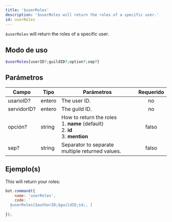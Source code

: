 ```yaml
---
title: '$userRoles'
description: '$userRoles will return the roles of a specific user.'
id: userRoles
---
```


`$userRoles` will return the roles of a specific user.

## Modo de uso

```php
$userRoles[userID?;guildID?;option?;sep?]
```

## Parámetros

| Campo       | Tipo   | Parámetros                                                                                                    | Requerido |
| ----------- | ------ | ------------------------------------------------------------------------------------------------------------- |:---------:|
| usarioID?   | entero | The user ID.                                                                                                  |    no     |
| servidorID? | entero | The guild ID.                                                                                                 |    no     |
| opción?     | string | How to return the roles <br /> 1. **name** (default) <br /> 2. **id** <br /> 3. **mention** |   falso   |
| sep?        | string | Separator to separate multiple returned values.                                                               |   falso   |

## Ejemplo(s)

This will return your roles:

```javascript
bot.command({
    name: 'userRoles',
    code: `
  $userRoles[$authorID;$guildID;id;, ]
  `
});
```
